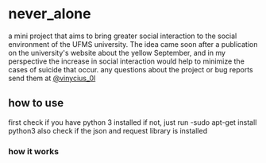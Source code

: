 # never_alone
a mini project that aims to bring greater social interaction to the social environment of the UFMS university.
The idea came soon after a publication on the university's website about the yellow September, and in my perspective the increase in social interaction would help to minimize the cases of suicide that occur.
any questions about the project or bug reports send them at [@vinycius_0l](https://www.instagram.com/vinycius_0l/)

## how to use
first check if you have python 3 installed
if not, just run -sudo apt-get install python3
also check if the json and request library is installed

### how it works
~~~javascript

